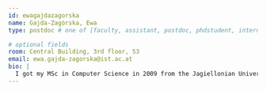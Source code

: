 ```yaml
---
id: ewagajdazagorska 
name: Gajda-Zagórska, Ewa
type: postdoc # one of [faculty, assistant, postdoc, phdstudent, intern]

# optional fields
room: Central Building, 3rd floor, 53
email: ewa.gajda-zagorska@ist.ac.at
bio: |
  I got my MSc in Computer Science in 2009 from the Jagiellonian University in Cracow, Poland. Then I obtained a PhD in 2015 at the AGH University of Science and Technology in Cracow. Currently I am a postdoc researcher in [Chris Wojtan's group](http://pub.ist.ac.at/group_wojtan/). My research interests include physics-based simulations, multiobjective optimization and evolutionary algorithms.
---
```

